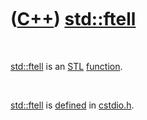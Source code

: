 



 

 

 

 

 

([C++](Cpp.md)) [std::ftell](CppFtell.md)
===========================================

 

[std::ftell](CppFtell.md) is an [STL](CppStl.md)
[function](CppFunction.md).

 

[std::ftell](CppFtell.md) is [defined](CppDefinition.md) in
[cstdio.h](CppCstdioH.md).

 

 

 

 

 





 



